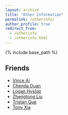```yaml
---
layout: archive
title: "Other Information"
permalink: /otherinfo/
author_profile: true
redirect_from:
  - /otherinfo
  - /otherinfo.html
---
```


{% include base_path %}

Friends
------
- [Vince Ai](https://wensi-ai.github.io/)
- [Chenda Duan](https://chendaduan.com/)
- [Logan Hyslop](https://loganhyslop.github.io/)
- [Zhengtong Liu](https://zhengtong-liu.github.io/)
- [Tristan Que](https://tristan816la.github.io/)
- [Tony Xia](https://tonyxia2001.github.io/)
